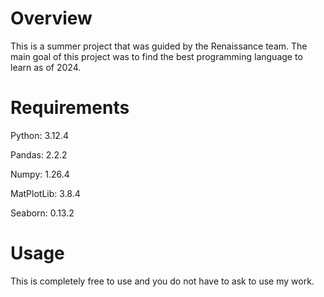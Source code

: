 # Overview 

This is a summer project that was guided by the Renaissance team. The main goal of this project was to find the best programming language to learn as of 2024.

# Requirements

Python: 3.12.4

Pandas: 2.2.2

Numpy: 1.26.4

MatPlotLib: 3.8.4

Seaborn: 0.13.2

# Usage 

This is completely free to use and you do not have to ask to use my work.
